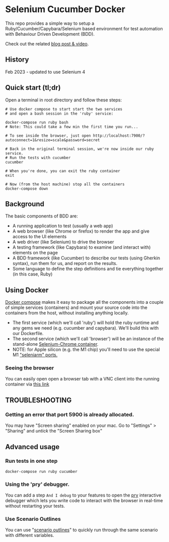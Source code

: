 # Selenium Cucumber Docker
This repo provides a simple way to setup a Ruby/Cucumber/Capybara/Selenium based environment for test automation with Behaviour Driven Development (BDD).

Check out the related [blog post & video](https://www.peterkappus.com/blog/get-started-with-bdd-using-docker-and-selenium/).

## History
Feb 2023 - updated to use Selenium 4 


## Quick start (tl;dr)
Open a terminal in root directory and follow these steps:
```
# Use docker compose to start start the two services
# and open a bash session in the 'ruby' service:

docker-compose run ruby bash
# Note: This could take a few min the first time you run...

# To see inside the browser, just open http://localhost:7900/?autoconnect=1&resize=scale&password=secret

# Back in the original terminal session, we're now inside our ruby service.
# Run the tests with cucumber
cucumber

# When you're done, you can exit the ruby container
exit

# Now (from the host machine) stop all the containers
docker-compose down

```

## Background
The basic components of BDD are:
- A running application to test (usually a web app)
- A web browser (like Chrome or firefox) to render the app and give access to the UI elements
- A web driver (like Selenium) to drive the browser
- A testing framework (like Capybara) to examine (and interact with) elements on the page
- A BDD framework (like Cucumber) to describe our tests (using Gherkin syntax), run them for us, and report on the results.
- Some language to define the step definitions and tie everything together (in this case, Ruby)
 
## Using Docker

[Docker compose](https://docs.docker.com/compose/) makes it easy to package all the components into a couple of simple services (containers) and mount your source code into the containers from the host, without installing anything locally.
- The first service (which we'll call 'ruby') will hold the ruby runtime and any gems we need (e.g. cucumber and capybara). We'll build this with our Dockerfile.
- The second service (which we'll call 'browser') will be an instance of the stand-alone [Selenium-Chrome container](https://github.com/SeleniumHQ/docker-selenium).
- NOTE: for Apple silicon (e.g. the M1 chip) you'll need to use the special M1 ["seleniarm" ports.](https://github.com/seleniumhq-community/docker-seleniarm)

### Seeing the browser
You can easily open open a browser tab with a VNC client into the running container via [this link](http://localhost:7900/?autoconnect=1&resize=scale&password=secret)


## TROUBLESHOOTING

### Getting an error that port 5900 is already allocated.
You may have "Screen sharing" enabled on your mac.
Go to "Settings" > "Sharing" and *untick* the "Screen Sharing box"

## Advanced usage

### Run tests in one step

```
docker-compose run ruby cucumber
```

### Using the 'pry' debugger.
You can add a step `And I debug` to your features to open the [pry](https://github.com/pry/pry) interactive debugger which lets you write code to interact with the browser in real-time without restarting your tests.

### Use Scenario Outlines
You can use "[scenario outlines](https://docs.cucumber.io/gherkin/reference/)" to quickly run through the same scenario with different variables.
